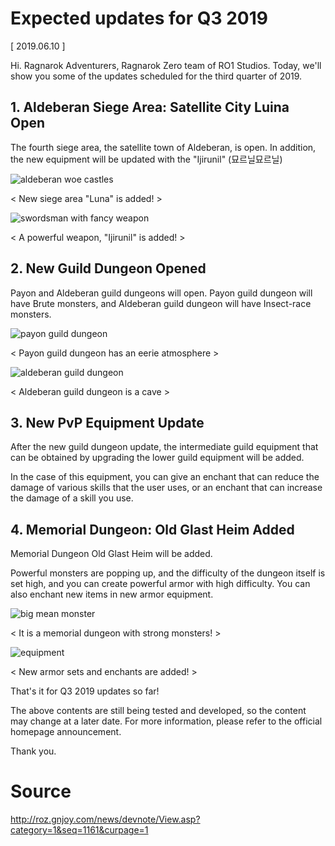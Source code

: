 # Expected updates for Q3 2019

[ 2019.06.10 ]

Hi. Ragnarok Adventurers, Ragnarok Zero team of RO1 Studios. Today, we'll show you some of the updates scheduled for the third quarter of 2019.

## 1. Aldeberan Siege Area: Satellite City Luina Open
 
The fourth siege area, the satellite town of Aldeberan, is open. In addition, the new equipment will be updated with the "Ijirunil" (묘르닐묘르닐)

![aldeberan woe castles](http://imgc.gnjoy.com/ufile/common/2019/06/10/062720_M7QXfV24.png)

< New siege area "Luna" is added! >

![swordsman with fancy weapon](http://imgc.gnjoy.com/ufile/common/2019/06/10/062832_I8jpfU4P.gif)

< A powerful weapon, "Ijirunil" is added! >

## 2. New Guild Dungeon Opened

Payon and Aldeberan guild dungeons will open. Payon guild dungeon will have Brute monsters, and Aldeberan guild dungeon will have Insect-race monsters.

![payon guild dungeon](http://imgc.gnjoy.com/ufile/common/2019/06/10/063051_eN7ROnbi.png)

< Payon guild dungeon has an eerie atmosphere >

![aldeberan guild dungeon](http://imgc.gnjoy.com/ufile/common/2019/06/10/063112_STV2OmAr.png)

< Aldeberan guild dungeon is a cave >

## 3. New PvP Equipment Update

After the new guild dungeon update, the intermediate guild equipment that can be obtained by upgrading the lower guild equipment will be added.

In the case of this equipment, you can give an enchant that can reduce the damage of various skills that the user uses, or an enchant that can increase the damage of a skill you use.

## 4. Memorial Dungeon: Old Glast Heim Added

Memorial Dungeon Old Glast Heim will be added.

Powerful monsters are popping up, and the difficulty of the dungeon itself is set high, and you can create powerful armor with high difficulty. You can also enchant new items in new armor equipment.

![big mean monster](http://imgc.gnjoy.com/ufile/common/2019/06/10/063631_MfRmreba.png)

< It is a memorial dungeon with strong monsters! >

![equipment](http://imgc.gnjoy.com/ufile/common/2019/06/10/063649_W9jeCCf9.png)

< New armor sets and enchants are added! >

That's it for Q3 2019 updates so far!

The above contents are still being tested and developed, so the content may change at a later date. For more information, please refer to the official homepage announcement.

Thank you.

# Source

http://roz.gnjoy.com/news/devnote/View.asp?category=1&seq=1161&curpage=1
